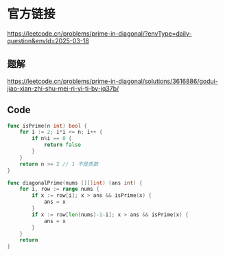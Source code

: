 # 官方链接
https://leetcode.cn/problems/prime-in-diagonal/?envType=daily-question&envId=2025-03-18

## 题解
https://leetcode.cn/problems/prime-in-diagonal/solutions/3616886/godui-jiao-xian-zhi-shu-mei-ri-yi-ti-by-jq37b/


## Code

```go
func isPrime(n int) bool {
    for i := 2; i*i <= n; i++ {
        if n%i == 0 {
            return false
        }
    }
    return n >= 2 // 1 不是质数
}

func diagonalPrime(nums [][]int) (ans int) {
    for i, row := range nums {
        if x := row[i]; x > ans && isPrime(x) {
            ans = x
        }
        if x := row[len(nums)-1-i]; x > ans && isPrime(x) {
            ans = x
        }
    }
    return
}

```

